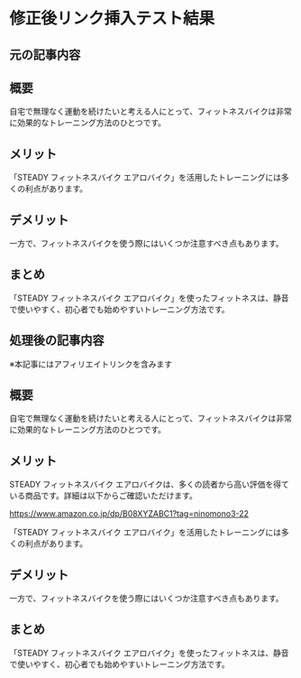 # 修正後リンク挿入テスト結果

## 元の記事内容

## 概要

自宅で無理なく運動を続けたいと考える人にとって、フィットネスバイクは非常に効果的なトレーニング方法のひとつです。

## メリット

「STEADY フィットネスバイク エアロバイク」を活用したトレーニングには多くの利点があります。

## デメリット

一方で、フィットネスバイクを使う際にはいくつか注意すべき点もあります。

## まとめ

「STEADY フィットネスバイク エアロバイク」を使ったフィットネスは、静音で使いやすく、初心者でも始めやすいトレーニング方法です。

## 処理後の記事内容

※本記事にはアフィリエイトリンクを含みます

## 概要

自宅で無理なく運動を続けたいと考える人にとって、フィットネスバイクは非常に効果的なトレーニング方法のひとつです。

## メリット

STEADY フィットネスバイク エアロバイクは、多くの読者から高い評価を得ている商品です。詳細は以下からご確認いただけます。

https://www.amazon.co.jp/dp/B08XYZABC1?tag=ninomono3-22

「STEADY フィットネスバイク エアロバイク」を活用したトレーニングには多くの利点があります。

## デメリット

一方で、フィットネスバイクを使う際にはいくつか注意すべき点もあります。

## まとめ

「STEADY フィットネスバイク エアロバイク」を使ったフィットネスは、静音で使いやすく、初心者でも始めやすいトレーニング方法です。